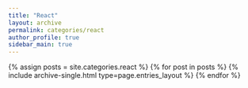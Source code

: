 ```yaml
---
title: "React"
layout: archive
permalink: categories/react
author_profile: true
sidebar_main: true
---
```


<!--assign posts에만 변수 변경 -->
{% assign posts = site.categories.react %}
{% for post in posts %} {% include archive-single.html type=page.entries_layout %} {% endfor %}